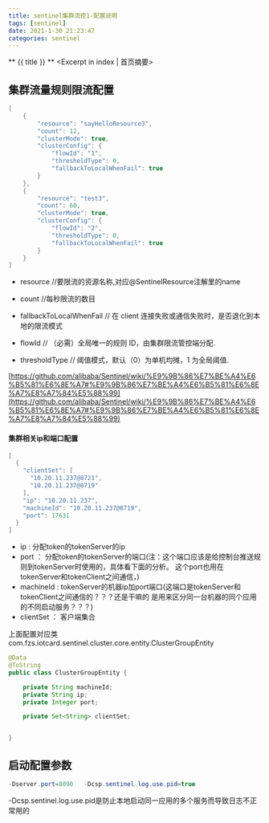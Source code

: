 ```yaml
---
title: sentinel集群流控1-配置说明
tags: [sentinel]
date: 2021-1-30 21:23:47
categories: sentinel
---
```

** {{ title }} ** <Excerpt in index | 首页摘要>


<!-- more -->


## 集群流量规则限流配置

```java
[
    {
        "resource": "sayHelloResource3",
        "count": 12,
        "clusterMode": true,
        "clusterConfig": {
            "flowId": "1",
            "thresholdType": 0,
            "fallbackToLocalWhenFail": true
        }
    },
    {
        "resource": "test3",
        "count": 60,
        "clusterMode": true,
        "clusterConfig": {
            "flowId": "2",
            "thresholdType": 0,
            "fallbackToLocalWhenFail": true
        }
    }
]

```
- resource //要限流的资源名称,对应@SentinelResource注解里的name
- count //每秒限流的数目

- fallbackToLocalWhenFail // 在 client 连接失败或通信失败时，是否退化到本地的限流模式
- flowId // （必需）全局唯一的规则 ID，由集群限流管控端分配.
- thresholdType // 阈值模式，默认（0）为单机均摊，1 为全局阈值.


[https://github.com/alibaba/Sentinel/wiki/%E9%9B%86%E7%BE%A4%E6%B5%81%E6%8E%A7#%E9%9B%86%E7%BE%A4%E6%B5%81%E6%8E%A7%E8%A7%84%E5%88%99](https://github.com/alibaba/Sentinel/wiki/%E9%9B%86%E7%BE%A4%E6%B5%81%E6%8E%A7#%E9%9B%86%E7%BE%A4%E6%B5%81%E6%8E%A7%E8%A7%84%E5%88%99)


#### 集群相关ip和端口配置

```java
[
  {
    "clientSet": [
      "10.20.11.237@8721",
      "10.20.11.237@8719"
    ],
    "ip": "10.20.11.237",
    "machineId": "10.20.11.237@8719",
    "port": 17631
  }
]
```

- ip : 分配token的tokenServer的ip
- port ： 分配token的tokenServer的端口(注：这个端口应该是给控制台推送规则到tokenServer时使用的，具体看下面的分析。
          这个port也用在tokenServer和tokenClient之间通信，)
- machineId : tokenServer的机器ip加port端口(这端口是tokenServer和tokenClient之间通信的？？？还是干嘛的
              是用来区分同一台机器的同个应用的不同启动服务？？？)
- clientSet ： 客户端集合


上面配置对应类com.fzs.iotcard.sentinel.cluster.core.entity.ClusterGroupEntity

```java
@Data
@ToString
public class ClusterGroupEntity {

    private String machineId;
    private String ip;
    private Integer port;

    private Set<String> clientSet;


}
```

## 启动配置参数

```java
-Dserver.port=8090   -Dcsp.sentinel.log.use.pid=true  
```

-Dcsp.sentinel.log.use.pid是防止本地启动同一应用的多个服务而导致日志不正常用的
